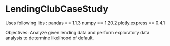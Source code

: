 # LendingClubCaseStudy

Uses following libs :
pandas == 1.1.3
numpy == 1.20.2
plotly.express == 0.4.1

Objectives:
Analyze given lending data and perform exploratory data analysis to determine likelihood of default.
